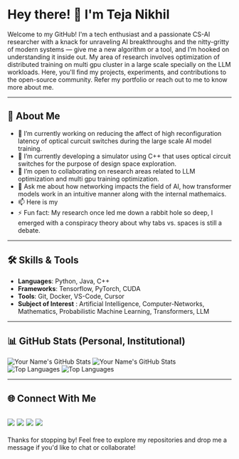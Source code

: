 # Hey there! 👋 I'm Teja Nikhil

Welcome to my GitHub! I'm a tech enthusiast and a passionate CS-AI researcher with a knack for unraveling AI breakthroughs and the nitty-gritty of modern systems — give me a new algorithm or a tool, and I’m hooked on understanding it inside out. My area of research involves optimization of distributed training on multi gpu cluster in a large scale specially on the LLM workloads. Here, you'll find my projects, experiments, and contributions to the open-source community. Refer my portfolio or reach out to me to know more about me.

---

## 🚀 About Me
- 🔭 I’m currently working on reducing the affect of high reconfiguration latency of optical curcuit switches during the large scale AI model training.
- 🌱 I’m currently developing a simulator using C++ that uses optical circuit switches for the purpose of design space exploration.
- 👯 I’m open to collaborating on research areas related to LLM optimization and multi gpu training optimization.
- 💬 Ask me about how networking impacts the field of AI, how transformer models work in an intuitive manner along with the internal mathemaics.
- 📫 Here is my 
- ⚡ Fun fact: My research once led me down a rabbit hole so deep, I emerged with a conspiracy theory about why tabs vs. spaces is still a debate. 

---

## 🛠️ Skills & Tools
- **Languages**: Python, Java, C++
- **Frameworks**: Tensorflow, PyTorch, CUDA
- **Tools**: Git, Docker, VS-Code, Cursor
- **Subject of Interest** : Artificial Intelligence, Computer-Networks, Mathematics, Probabilistic Machine Learning, Transformers, LLM 

---

## 📊 GitHub Stats (Personal, Institutional)
![Your Name's GitHub Stats](https://github-readme-stats.vercel.app/api?username=Tejanikhil-MSR&show_icons=true&theme=radical)
![Your Name's GitHub Stats](https://github-readme-stats.vercel.app/api?username=Tejanikhil&show_icons=true&theme=radical)  
![Top Languages](https://github-readme-stats.vercel.app/api/top-langs/?username=Tejanikhil-MSR&layout=compact&theme=radical)
![Top Languages](https://github-readme-stats.vercel.app/api/top-langs/?username=Tejanikhil&layout=compact&theme=radical)

---

## 🌐 Connect With Me
[<img src="https://img.shields.io/badge/LinkedIn-0077B5?style=for-the-badge&logo=linkedin&logoColor=white" />](https://www.linkedin.com/in/masabattula-teja-nikhil-408383209/) 
[<img src="https://img.shields.io/badge/GitHub-181717?style=for-the-badge&logo=GitHub&logoColor=white" />](https://github.com/Tejanikhil) 
[<img src="https://img.shields.io/badge/Gmail-D14836?style=for-the-badge&logo=Gmail&logoColor=white" />](mailto:ms2404101014@iiti.ac.in) 
[<img src="https://img.shields.io/badge/Portfolio-000000?style=for-the-badge&logo=About.me&logoColor=white" />](https://tejanikhil-msr.github.io/)
---

Thanks for stopping by! Feel free to explore my repositories and drop me a message if you'd like to chat or collaborate!
